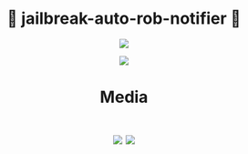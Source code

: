 <h1 align="center">
🚨 jailbreak-auto-rob-notifier 👮
</h1>

<p align="center">
  <img src="https://cdn.discordapp.com/attachments/995764976369279127/999846528468394004/7708-yb-angry2.png?size=4096">
 </p>
 <p align="center">
 <img src="https://img.shields.io/github/last-commit/3jm/jailbreak-auto-rob-notifier">
 </p>

<h1 align="center">
Media
</h1>
<h1 align="center">
<img src="https://cdn.discordapp.com/attachments/995764976369279127/1000309577348292628/unknown.png?size=4096">
<img src="https://cdn.discordapp.com/attachments/1000590225397002240/1000594901152571452/unknown.png?size=4096">
</h1>
